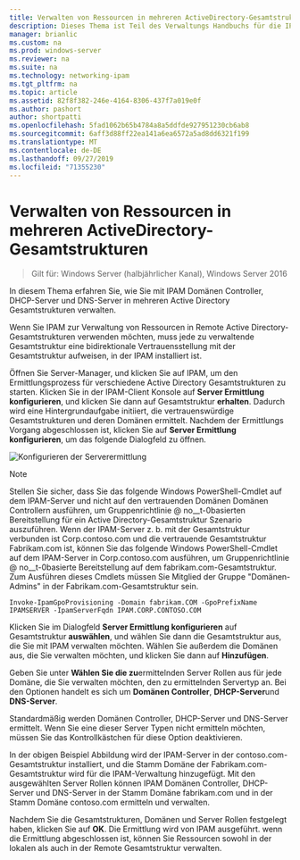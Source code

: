 ```yaml
---
title: Verwalten von Ressourcen in mehreren ActiveDirectory-Gesamtstrukturen
description: Dieses Thema ist Teil des Verwaltungs Handbuchs für die IP-Adressverwaltung (IPAM) in Windows Server 2016.
manager: brianlic
ms.custom: na
ms.prod: windows-server
ms.reviewer: na
ms.suite: na
ms.technology: networking-ipam
ms.tgt_pltfrm: na
ms.topic: article
ms.assetid: 82f8f382-246e-4164-8306-437f7a019e0f
ms.author: pashort
author: shortpatti
ms.openlocfilehash: 5fad1062b65b4784a8a5ddfde927951230cb6ab8
ms.sourcegitcommit: 6aff3d88ff22ea141a6ea6572a5ad8dd6321f199
ms.translationtype: MT
ms.contentlocale: de-DE
ms.lasthandoff: 09/27/2019
ms.locfileid: "71355230"
---
```

# <a name="manage-resources-in-multiple-active-directory-forests"></a>Verwalten von Ressourcen in mehreren ActiveDirectory-Gesamtstrukturen

>Gilt für: Windows Server (halbjährlicher Kanal), Windows Server 2016

In diesem Thema erfahren Sie, wie Sie mit IPAM Domänen Controller, DHCP-Server und DNS-Server in mehreren Active Directory Gesamtstrukturen verwalten.  
  
Wenn Sie IPAM zur Verwaltung von Ressourcen in Remote Active Directory-Gesamtstrukturen verwenden möchten, muss jede zu verwaltende Gesamtstruktur eine bidirektionale Vertrauensstellung mit der Gesamtstruktur aufweisen, in der IPAM installiert ist.  
  
Öffnen Sie Server-Manager, und klicken Sie auf IPAM, um den Ermittlungsprozess für verschiedene Active Directory Gesamtstrukturen zu starten. Klicken Sie in der IPAM-Client Konsole auf **Server Ermittlung konfigurieren**, und klicken Sie dann auf Gesamtstruktur **erhalten**. Dadurch wird eine Hintergrundaufgabe initiiert, die vertrauenswürdige Gesamtstrukturen und deren Domänen ermittelt. Nachdem der Ermittlungs Vorgang abgeschlossen ist, klicken Sie auf **Server Ermittlung konfigurieren**, um das folgende Dialogfeld zu öffnen.  
  
![Konfigurieren der Serverermittlung](../../media/Manage-Resources-in-Multiple-Active-Directory-Forests/ipam_serverdiscovery.jpg)  

>[!NOTE]
>Stellen Sie sicher, dass Sie das folgende Windows PowerShell-Cmdlet auf dem IPAM-Server und nicht auf den vertrauenden Domänen Domänen Controllern ausführen, um Gruppenrichtlinie @ no__t-0basierten Bereitstellung für ein Active Directory-Gesamtstruktur Szenario auszuführen. Wenn der IPAM-Server z. b. mit der Gesamtstruktur verbunden ist Corp.contoso.com und die vertrauende Gesamtstruktur Fabrikam.com ist, können Sie das folgende Windows PowerShell-Cmdlet auf dem IPAM-Server in Corp.contoso.com ausführen, um Gruppenrichtlinie @ no__t-0basierte Bereitstellung auf dem fabrikam.com-Gesamtstruktur. Zum Ausführen dieses Cmdlets müssen Sie Mitglied der Gruppe "Domänen-Admins" in der Fabrikam.com-Gesamtstruktur sein.

    
    Invoke-IpamGpoProvisioning -Domain fabrikam.COM -GpoPrefixName IPAMSERVER -IpamServerFqdn IPAM.CORP.CONTOSO.COM
    

Klicken Sie im Dialogfeld **Server Ermittlung konfigurieren** auf Gesamtstruktur **auswählen**, und wählen Sie dann die Gesamtstruktur aus, die Sie mit IPAM verwalten möchten. Wählen Sie außerdem die Domänen aus, die Sie verwalten möchten, und klicken Sie dann auf **Hinzufügen**.

Geben Sie unter **Wählen Sie die zu**ermittelnden Server Rollen aus für jede Domäne, die Sie verwalten möchten, den zu ermittelnden Servertyp an. Bei den Optionen handelt es sich um **Domänen Controller**, **DHCP-Server**und **DNS-Server**.

Standardmäßig werden Domänen Controller, DHCP-Server und DNS-Server ermittelt. Wenn Sie eine dieser Server Typen nicht ermitteln möchten, müssen Sie das Kontrollkästchen für diese Option deaktivieren.

In der obigen Beispiel Abbildung wird der IPAM-Server in der contoso.com-Gesamtstruktur installiert, und die Stamm Domäne der Fabrikam.com-Gesamtstruktur wird für die IPAM-Verwaltung hinzugefügt. Mit den ausgewählten Server Rollen können IPAM Domänen Controller, DHCP-Server und DNS-Server in der Stamm Domäne fabrikam.com und in der Stamm Domäne contoso.com ermitteln und verwalten.

Nachdem Sie die Gesamtstrukturen, Domänen und Server Rollen festgelegt haben, klicken Sie auf **OK**. Die Ermittlung wird von IPAM ausgeführt. wenn die Ermittlung abgeschlossen ist, können Sie Ressourcen sowohl in der lokalen als auch in der Remote Gesamtstruktur verwalten.
